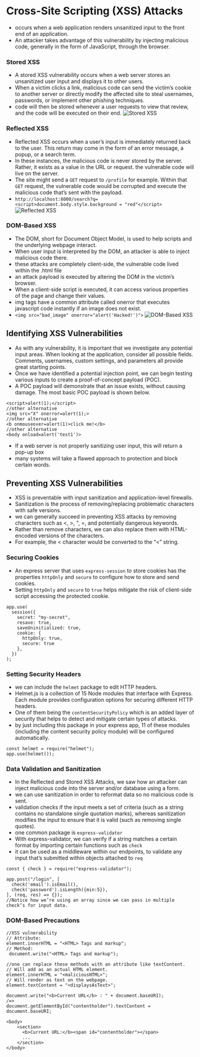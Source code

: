 # Cross-Site Scripting (XSS) Attacks
- occurs when a web application renders unsanitized input to the front end of an application.
- An attacker takes advantage of this vulnerability by injecting malicious code, generally in the form of JavaScript, through the browser.

### Stored XSS
- A stored XSS vulnerability occurs when a web server stores an unsanitized user input and displays it to other users.
- When a victim clicks a link, malicious code can send the victim’s cookie to another server or directly modify the affected site to steal usernames, passwords, or implement other phishing techniques.
- code will then be stored whenever a user requests to view that review, and the code will be executed on their end.
![Stored XSS](https://static-assets.codecademy.com/Courses/introduction-to-cybersecurity/xss/Cybersecurity_XSS_Stored_v2-03.svg)

### Reflected XSS
- Reflected XSS occurs when a user’s input is immediately returned back to the user. This return may come in the form of an error message, a popup, or a search term.
- In these instances, the malicious code is never stored by the server. Rather, it exists as a value in the URL or request. the vulnerable code will live on the server.
- The site might send a `GET` request to `/profile` for example. Within that `GET` request, the vulnerable code would be corrupted and execute the malicious code that’s sent with the payload.
- `http://localhost:8000/search?q=<script>document.body.style.background = "red"</script>`
![Reflected XSS](https://static-assets.codecademy.com/Courses/introduction-to-cybersecurity/xss/Cybersecurity_XSS_Reflected_v2.svg)

### DOM-Based XSS
- The DOM, short for Document Object Model, is used to help scripts and the underlying webpage interact.
- When user input is interpreted by the DOM, an attacker is able to inject malicious code there.
- these attacks are completely client-side, the vulnerable code lived within the .html file
- an attack payload is executed by altering the DOM in the victim’s browser.
- When a client-side script is executed, it can access various properties of the page and change their values.
- img tags have a common attribute called onerror that executes javascript code instantly if an image does not exist.
- `<img src="bad_image" onerror="alert('Hacked!')">`
![DOM-Based XSS](https://static-assets.codecademy.com/Courses/introduction-to-cybersecurity/xss/Cybersecurity_XSS_DOM_v2.svg)

## Identifying XSS Vulnerabilities
- As with any vulnerability, it is important that we investigate any potential input areas. When looking at the application, consider all possible fields. Comments, usernames, custom settings, and parameters all provide great starting points.
- Once we have identified a potential injection point, we can begin testing various inputs to create a proof-of-concept payload (POC).
- A POC payload will demonstrate that an issue exists, without causing damage. The most basic POC payload is shown below.
```
<script>alert(1);</script>
//other alternative
<img src="X" onerror=alert(1);>
//other alternative
<b onmouseover=alert(1)>click me!</b>
//other alternative
<body onload=alert('test1')>

```
- If a web server is not properly sanitizing user input, this will return a pop-up box
- many systems will take a flawed approach to protection and block certain words.

## Preventing XSS Vulnerabilities
- XSS is preventable with input sanitization and application-level firewalls.
- Sanitization is the process of removing/replacing problematic characters with safe versions.
- we can generally succeed in preventing XSS attacks by removing characters such as <, >, ", =, and potentially dangerous keywords.
- Rather than remove characters, we can also replace them with HTML-encoded versions of the characters.
- For example, the < character would be converted to the “<” string. 

### Securing Cookies
- An express server that uses `express-session` to store cookies has the properties `httpOnly` and `secure` to configure how to store and send cookies.
- Setting `httpOnly` and `secure` to `true` helps mitigate the risk of client-side script accessing the protected cookie.
```node
app.use(
  session({
    secret: "my-secret",
    resave: true,
    saveUninitialized: true,
    cookie: {
      httpOnly: true,
      secure: true
    },
  })
);
```

### Setting Security Headers
- we can include the `helmet` package to edit HTTP headers.
- Helmet.js is a collection of 15 Node modules that interface with Express. Each module provides configuration options for securing different HTTP headers.
- One of them being the `contentSecurityPolicy` which is an added layer of security that helps to detect and mitigate certain types of attacks.
- by just including this package in your express app, 11 of these modules (including the content security policy module) will be configured automatically.
```node
const helmet = require("helmet");
app.use(helmet());
```

### Data Validation and Sanitization
- In the Reflected and Stored XSS Attacks, we saw how an attacker can inject malicious code into the server and/or database using a form.
- we can use sanitization in order to reformat data so no malicious code is sent.
- validation checks if the input meets a set of criteria (such as a string contains no standalone single quotation marks), whereas sanitization modifies the input to ensure that it is valid (such as removing single quotes).
- one common package is `express-validator`
- With express-validator, we can verify if a string matches a certain format by importing certain functions such as `check`
-  it can be used as a middleware within our endpoints, to validate any input that’s submitted within objects attached to `req`
```node
const { check } = require("express-validator");

app.post("/login", [
  check('email').isEmail(),
  check('password').isLength({min:5}),
], (req, res) => {});
//Notice how we’re using an array since we can pass in multiple check‘s for input data.
```

### DOM-Based Precautions
```
//XSS vulnerability
// Attribute:
element.innerHTML = "<HTML> Tags and markup";
// Method:
 document.write("<HTML> Tags and markup");

//one can replace these methods with an attribute like textContent.
// Will add as an actual HTML element.
element.innerHTML = "<maliciousHTML>";
// Will render as text on the webpage.
element.textContent = "<displaysAsText>";
```
```
document.write("<b>Current URL</b> : " + document.baseURI);
/=>
document.getElementById("contentholder").textContent = document.baseURI;

<body>
    <section>
      <b>Current URL:</b><span id="contentholder"></span>
      ...
    </section>
</body>
```
